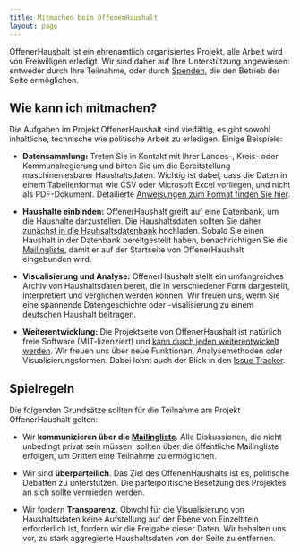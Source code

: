 ```yaml
---
title: Mitmachen beim OffenenHaushalt
layout: page
---
```


OffenerHaushalt ist ein ehrenamtlich organisiertes Projekt, alle Arbeit wird von Freiwilligen erledigt. Wir sind daher auf Ihre Unterstützung angewiesen: entweder durch Ihre Teilnahme, oder durch [Spenden](http://okfn.de/about/spenden/), die den Betrieb der Seite ermöglichen.

## Wie kann ich mitmachen?

Die Aufgaben im Projekt OffenerHaushalt sind vielfältig, es gibt sowohl inhaltliche, technische wie politische Arbeit zu erledigen. Einige Beispiele:

* **Datensammlung:** Treten Sie in Kontakt mit Ihrer Landes-, Kreis- oder Kommunalregierung und bitten Sie um die Bereitstellung maschinenlesbarer Haushaltsdaten. Wichtig ist dabei, dass die Daten in einem Tabellenformat wie CSV oder Microsoft Excel vorliegen, und nicht als PDF-Dokument. Detailierte [Anweisungen zum Format finden Sie hier](/page/format.html).

* **Haushalte einbinden:** OffenerHaushalt greift auf eine Datenbank, um die Haushalte darzustellen. Die Haushaltsdaten sollten Sie daher [zunächst in die Hauhsaltsdatenbank](http://db.offenerhaushalt.de) hochladen. Sobald Sie einen Haushalt in der Datenbank bereitgestellt haben, benachrichtigen Sie die [Mailingliste](http://lists.okfn.org/mailman/listinfo/offener-haushalt), damit er auf der Startseite von OffenerHaushalt eingebunden wird.

* **Visualisierung und Analyse:** OffenerHaushalt stellt ein umfangreiches Archiv von Haushaltsdaten bereit, die in verschiedener Form dargestellt, interpretiert und verglichen werden können. Wir freuen uns, wenn Sie eine spannende Datengeschichte oder -visalisierung zu einem deutschen Haushalt beitragen.

* **Weiterentwicklung:** Die Projektseite von OffenerHaushalt ist natürlich freie Software (MIT-lizenziert) und [kann durch jeden weiterentwickelt werden](https://github.com/okfde/offenerhaushalt.de). Wir freuen uns über neue Funktionen, Analysemethoden oder Visualisierungsformen. Dabei lohnt auch der Blick in den [Issue Tracker](https://github.com/okfde/offenerhaushalt.de/issues).

## Spielregeln

Die folgenden Grundsätze sollten für die Teilnahme am Projekt OffenerHaushalt gelten:

* Wir **kommunizieren über die [Mailingliste](http://lists.okfn.org/mailman/listinfo/offener-haushalt)**. Alle Diskussionen, die nicht unbedingt privat sein müssen, sollten über die öffentliche Mailingliste erfolgen, um Dritten eine Teilnahme zu ermöglichen.

* Wir sind **überparteilich**. Das Ziel des OffenenHaushalts ist es, politische Debatten zu unterstützen. Die parteipolitische Besetzung des Projektes an sich sollte vermieden werden.

* Wir fordern **Transparenz.** Obwohl für die Visualisierung von Haushaltsdaten keine Aufstellung auf der Ebene von Einzeltiteln erforderlich ist, fordern wir die Freigabe dieser Daten. Wir behalten uns vor, zu stark aggregierte Haushaltsdaten von der Seite zu entfernen.
